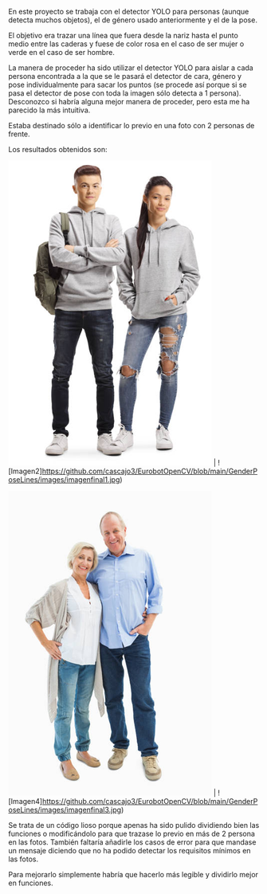 En este proyecto se trabaja con el detector YOLO para personas (aunque detecta muchos objetos), el de género usado anteriormente y el de la pose.

El objetivo era trazar una línea que fuera desde la nariz hasta el punto medio entre las caderas y fuese de color rosa en el caso de ser mujer o verde en el caso de ser hombre.


La manera de proceder ha sido utilizar el detector YOLO para aislar a cada persona encontrada a la que se le pasará el detector de cara, género y pose individualmente para sacar los puntos (se procede así porque si se pasa el detector de pose con toda la imagen sólo detecta a 1 persona). Desconozco si habría alguna mejor manera de proceder, pero esta me ha parecido la más intuitiva.

Estaba destinado sólo a identificar lo previo en una foto con 2 personas de frente.

Los resultados obtenidos son:

![Imagen1](https://github.com/cascajo3/EurobotOpenCV/blob/main/GenderPoseLines/images/foto1.jpg) | ![Imagen2]https://github.com/cascajo3/EurobotOpenCV/blob/main/GenderPoseLines/images/imagenfinal1.jpg)

![Imagen3](https://github.com/cascajo3/EurobotOpenCV/blob/main/GenderPoseLines/images/foto3.jpg) | ![Imagen4]https://github.com/cascajo3/EurobotOpenCV/blob/main/GenderPoseLines/images/imagenfinal3.jpg)



Se trata de un código lioso porque apenas ha sido pulido dividiendo bien las funciones o modificándolo para que trazase lo previo en más de 2 persona en las fotos. También faltaría añadirle los casos de error para que mandase un mensaje diciendo que no ha podido detectar los requisitos mínimos en las fotos.


Para mejorarlo simplemente habría que hacerlo más legible y dividirlo mejor en funciones.